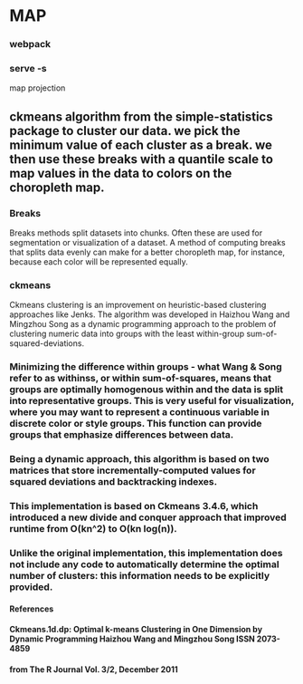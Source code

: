  
# MAP  
### webpack 
### serve -s 
map projection
## ckmeans algorithm from the simple-statistics package to cluster our data. we pick the minimum value of each cluster as a break. we then use these breaks with a quantile scale to map values in the data to colors on the choropleth map.

### Breaks
Breaks methods split datasets into chunks. Often these are used for segmentation or visualization of a dataset. A method of computing breaks that splits data evenly can make for a better choropleth map, for instance, because each color will be represented equally.

### ckmeans
Ckmeans clustering is an improvement on heuristic-based clustering approaches like Jenks. The algorithm was developed in Haizhou Wang and Mingzhou Song as a dynamic programming approach to the problem of clustering numeric data into groups with the least within-group sum-of-squared-deviations.

### Minimizing the difference within groups - what Wang & Song refer to as withinss, or within sum-of-squares, means that groups are optimally homogenous within and the data is split into representative groups. This is very useful for visualization, where you may want to represent a continuous variable in discrete color or style groups. This function can provide groups that emphasize differences between data.

### Being a dynamic approach, this algorithm is based on two matrices that store incrementally-computed values for squared deviations and backtracking indexes.

### This implementation is based on Ckmeans 3.4.6, which introduced a new divide and conquer approach that improved runtime from O(kn^2) to O(kn log(n)).

### Unlike the original implementation, this implementation does not include any code to automatically determine the optimal number of clusters: this information needs to be explicitly provided.

#### References

#### Ckmeans.1d.dp: Optimal k-means Clustering in One Dimension by Dynamic Programming Haizhou Wang and Mingzhou Song ISSN 2073-4859


#### from The R Journal Vol. 3/2, December 2011
